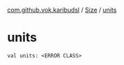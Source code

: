 [com.github.vok.karibudsl](../index.md) / [Size](index.md) / [units](.)

# units

`val units: <ERROR CLASS>`